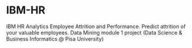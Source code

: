 # IBM-HR
IBM HR Analytics Employee Attrition and Performance. Predict attrition of your valuable employees. Data Mining module 1 project (Data Science & Business Informatics @ Pisa University)
